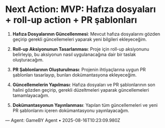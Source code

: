 # Next Action: MVP: Hafıza dosyaları + roll-up action + PR şablonları

1. **Hafıza Dosyalarının Güncellenmesi**: Mevcut hafıza dosyalarını gözden geçirip gerekli güncellemeleri yaparak yeni bilgileri ekleyeceğim.

2. **Roll-up Aksiyonunun Tasarlanması**: Proje için roll-up aksiyonunu belirleyip, bu aksiyonun nasıl uygulanacağına dair bir taslak oluşturacağım.

3. **PR Şablonlarının Oluşturulması**: Projenin ihtiyaçlarına uygun PR şablonları tasarlayıp, bunları dokümantasyona ekleyeceğim.

4. **Güncellemelerin Yapılması**: Hafıza dosyaları ve PR şablonlarının son halini gözden geçirip, gerekli düzeltmeleri yaparak güncellemeleri tamamlayacağım.

5. **Dokümantasyonun Yayınlanması**: Yapılan tüm güncellemeleri ve yeni PR şablonlarını içeren dokümantasyonu yayınlayacağım.

— Agent: GameBY Agent • 2025-08-16T10:23:09.980Z

